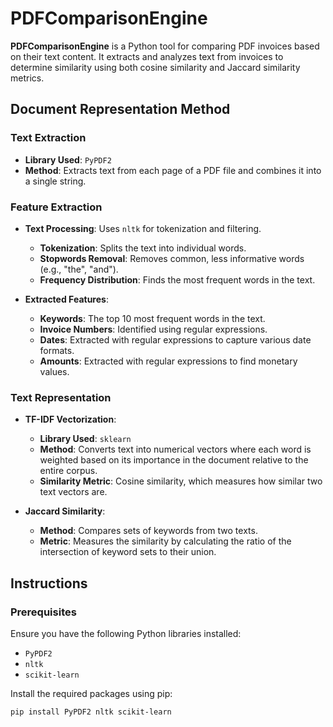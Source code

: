 # PDFComparisonEngine

**PDFComparisonEngine** is a Python tool for comparing PDF invoices based on their text content. It extracts and analyzes text from invoices to determine similarity using both cosine similarity and Jaccard similarity metrics.

## Document Representation Method

### Text Extraction
- **Library Used**: `PyPDF2`
- **Method**: Extracts text from each page of a PDF file and combines it into a single string.

### Feature Extraction
- **Text Processing**: Uses `nltk` for tokenization and filtering.
  - **Tokenization**: Splits the text into individual words.
  - **Stopwords Removal**: Removes common, less informative words (e.g., "the", "and").
  - **Frequency Distribution**: Finds the most frequent words in the text.

- **Extracted Features**:
  - **Keywords**: The top 10 most frequent words in the text.
  - **Invoice Numbers**: Identified using regular expressions.
  - **Dates**: Extracted with regular expressions to capture various date formats.
  - **Amounts**: Extracted with regular expressions to find monetary values.

### Text Representation
- **TF-IDF Vectorization**:
  - **Library Used**: `sklearn`
  - **Method**: Converts text into numerical vectors where each word is weighted based on its importance in the document relative to the entire corpus.
  - **Similarity Metric**: Cosine similarity, which measures how similar two text vectors are.

- **Jaccard Similarity**:
  - **Method**: Compares sets of keywords from two texts.
  - **Metric**: Measures the similarity by calculating the ratio of the intersection of keyword sets to their union.

## Instructions

### Prerequisites
Ensure you have the following Python libraries installed:
- `PyPDF2`
- `nltk`
- `scikit-learn`

Install the required packages using pip:

```bash
pip install PyPDF2 nltk scikit-learn
